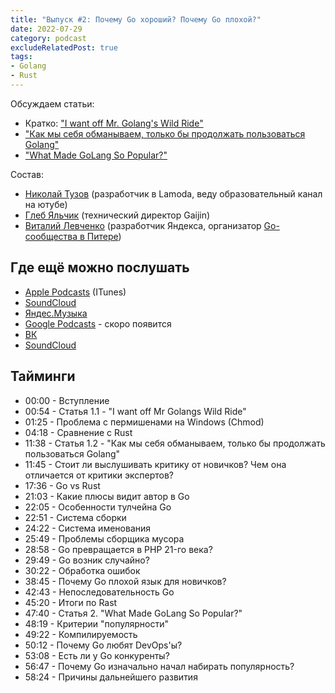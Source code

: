 ```yaml
---
title: "Выпуск #2: Почему Go хороший? Почему Go плохой?"
date: 2022-07-29
category: podcast
excludeRelatedPost: true
tags:
- Golang
- Rust
---
```


Обсуждаем статьи:

- Кратко: ["I want off Mr. Golang's Wild Ride"](https://fasterthanli.me/articles/i-want-off-mr-golangs-wild-ride)
- ["Как мы себя обманываем, только бы продолжать пользоваться Golang"](https://habr.com/ru/post/676994/)
- ["What Made GoLang So Popular?"](https://thenewstack.io/what-made-golang-so-popular-the-languages-creators-look-back/)

<!-- more -->

<PlayerEmbedApple title="Выпуск #2: Почему Go хороший? Почему Go плохой?"
author="Go Get Podcast"
authorId="id1610745137"
episodeId="1000571545735"
/>

Состав:

- [Николай Тузов](https://t.me/justskiv) (разработчик в Lamoda, веду образовательный канал на ютубе)
- [Глеб Яльчик](https://t.me/gleb_yaltchik) (технический директор Gaijin)
- [Виталий Левченко](https://t.me/upovod) (разработчик Яндекса, организатор [Go-сообщества в Питере](https://t.me/goleningrad))

## Где ещё можно послушать

- [Apple Podcasts](https://podcasts.apple.com/us/podcast/%D0%B2%D1%8B%D0%BF%D1%83%D1%81%D0%BA-2-%D0%BF%D0%BE%D1%87%D0%B5%D0%BC%D1%83-go-%D0%BF%D0%BB%D0%BE%D1%85%D0%BE%D0%B9-%D0%BF%D0%BE%D1%87%D0%B5%D0%BC%D1%83-go-%D1%85%D0%BE%D1%80%D0%BE%D1%88%D0%B8%D0%B9/id1610745137?i=1000571545735) (ITunes)
- [SoundCloud](https://soundcloud.com/go-get-podcast/vypusk-1-pochemu-go-plokhoy-pochemu-go-khoroshiy)
- [Яндес.Музыка](https://music.yandex.ru/album/21540938/track/106200218)
- [Google Podcasts](https://podcasts.google.com/feed/aHR0cHM6Ly9mZWVkcHJveHkuZ29vZ2xlLmNvbS9Hb0dldFBvZGNhc3Q?sa=X&ved=0CAMQ4aUDahcKEwiwvpyc2J35AhUAAAAAHQAAAAAQAg) - скоро появится
- [ВК](https://vk.com/podcast-210788342_456239018)
- [SoundCloud](https://soundcloud.com/go-get-podcast/vypusk-1-pochemu-go-plokhoy-pochemu-go-khoroshiy)

## Тайминги

- 00:00 - Вступление
- 00:54 - Статья 1.1 - "I want off Mr Golangs Wild Ride"
- 01:25 - Проблема с пермишенами на Windows (Chmod)
- 04:18 - Сравнение с Rust
- 11:38 - Статья 1.2 - "Как мы себя обманываем, только бы продолжать пользоваться Golang"
- 11:45 - Стоит ли выслушивать критику от новичков? Чем она отличается от критики экспертов?
- 17:36 - Go vs Rust
- 21:03 - Какие плюсы видит автор в Go
- 22:05 - Особенности тулчейна Go
- 22:51 - Система сборки
- 24:22 - Система именования
- 25:49 - Проблемы сборщика мусора
- 28:58 - Go превращается в PHP 21-го века?
- 29:49 - Go возник случайно?
- 30:22 - Обработка ошибок
- 38:45 - Почему Go плохой язык для новичков?
- 42:43 - Непоследовательность Go
- 45:20 - Итоги по Rast
- 47:40 - Статья 2. "What Made GoLang So Popular?"
- 48:19 - Критерии "популярности"
- 49:22 - Компилируемость
- 50:12 - Почему Go любят DevOps'ы?
- 53:08 - Есть ли у Go конкуренты?
- 56:47 - Почему Go изначально начал набирать популярность?
- 58:24 - Причины дальнейшего развития

<Remark></Remark>